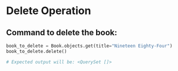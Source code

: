 # Delete Operation

## Command to delete the book:
```python
book_to_delete = Book.objects.get(title="Nineteen Eighty-Four")
book_to_delete.delete()

# Expected output will be: <QuerySet []>